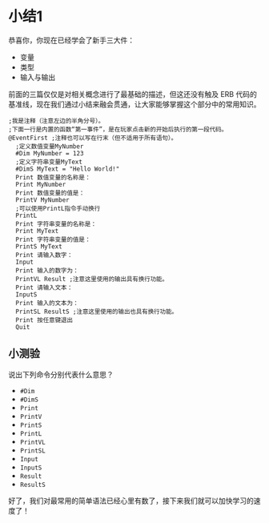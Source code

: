# 小结1

恭喜你，你现在已经学会了新手三大件：

- 变量
- 类型
- 输入与输出

前面的三篇仅仅是对相关概念进行了最基础的描述，但这还没有触及 ERB 代码的基准线，现在我们通过小结来融会贯通，让大家能够掌握这个部分中的常用知识。

```erb
;我是注释（注意左边的半角分号）。
;下面一行是内置的函数“第一事件”，是在玩家点击新的开始后执行的第一段代码。
@EventFirst ;注释也可以写在行末（但不适用于所有语句）。
  ;定义数值变量MyNumber
  #Dim MyNumber = 123
  ;定义字符串变量MyText
  #DimS MyText = "Hello World!"
  Print 数值变量的名称是：
  Print MyNumber
  Print 数值变量的值是：
  PrintV MyNumber
  ;可以使用PrintL指令手动换行
  PrintL 
  Print 字符串变量的名称是：
  Print MyText
  Print 字符串变量的值是：
  PrintS MyText
  Print 请输入数字：
  Input
  Print 输入的数字为：
  PrintVL Result ;注意这里使用的输出具有换行功能。
  Print 请输入文本：
  InputS
  Print 输入的文本为：
  PrintSL ResultS ;注意这里使用的输出也具有换行功能。
  Print 按任意键退出
  Quit
```

## 小测验

说出下列命令分别代表什么意思？

- `#Dim`
- `#DimS`
- `Print`
- `PrintV`
- `PrintS`
- `PrintL`
- `PrintVL`
- `PrintSL`
- `Input`
- `InputS`
- `Result`
- `ResultS`

好了，我们对最常用的简单语法已经心里有数了，接下来我们就可以加快学习的速度了！
